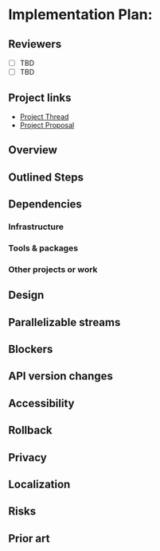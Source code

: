 # Implementation Plan: <!-- PIECE OF THE PROJECT BEING IMPLEMENTED -->

<!-- See the implementation plan guide for more information: https://github.com/WordPress/openverse/tree/19791f51c063d0979112f4b9f4eeace04c8cf5ff/docs/projects#implementation-plans-status-in-rfc -->
<!-- This template is exhaustive and may include sections which aren't relevant to your project. Feel free to remove any sections which would not be useful to have. -->

## Reviewers

<!-- Choose two people at your discretion who make sense to review this based on their existing expertise. Check in to make sure folks aren't currently reviewing more than one other proposal or RFC. -->

- [ ] TBD
- [ ] TBD

## Project links

<!-- Enumerate any references to other documents/pages, including milestones and other plans -->

- [Project Thread]()
- [Project Proposal]()

## Overview

<!-- A brief one or two sentence overview of the implementation being described. -->

## Outlined Steps

<!-- Describe the implementation step necessary for completion. -->

## Dependencies

### Infrastructure

<!-- Describe any infrastructure that will need to be provisioned or modified. In particular, identify associated potential cost changes. -->


### Tools & packages

<!-- Describe any tools or packages which this work might be dependent on. If multiple options are available, try to list as many as are reasonable with your own recommendation. -->

### Other projects or work

<!-- Note any projects this plan is dependent on. -->

## Design

<!-- Note any design requirements for this plan. -->

## Parallelizable streams

<!-- What, if any, work within this plan can be parallelized? -->

## Blockers

<!-- What hard blockers exist which might prevent further work on this project? -->

## API version changes

<!-- Explore or mention any changes to the API versioning scheme. -->

## Accessibility

<!-- Are there specific accessibility concerns relevant to this plan? Do you expect new UI elements that would need particular care to ensure they're implemented in an accessible way? Consider also low-spec device and slow internet accessibility, if relevant. -->

## Rollback

<!-- How do we roll back this solution in the event of failure? Are there any steps that can not easily be rolled back? -->

## Privacy

<!-- How does this approach protect users' privacy? -->

## Localization

<!-- Any translation or regional requirements? Any differing legal requirements based on user location? -->

## Risks

<!-- What risks are we taking with this solution? Are there risks that once taken can’t be undone?-->

## Prior art

<!-- Include links to documents and resources that you used when coming up with your solution. Credit people who have contributed to the solution that you wish to acknowledge. -->
